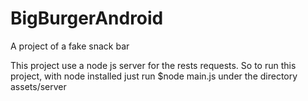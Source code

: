 # BigBurgerAndroid
A project of a fake snack bar

This project use a node js server for the rests requests. So to run this project, with node installed just run $node main.js under the directory assets/server
